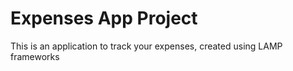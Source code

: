 # Expenses App Project

This is an application to track your expenses, created using LAMP frameworks
